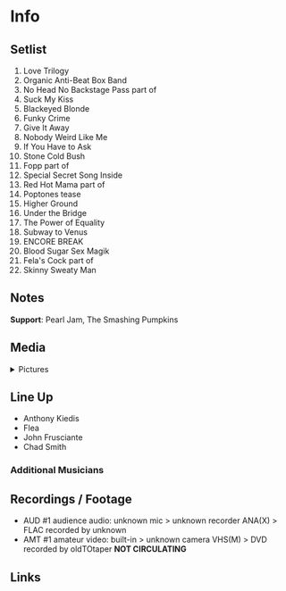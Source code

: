 # Info

## Setlist

1. Love Trilogy
2. Organic Anti-Beat Box Band
3. No Head No Backstage Pass part of
4. Suck My Kiss
5. Blackeyed Blonde
6. Funky Crime
7. Give It Away
8. Nobody Weird Like Me
9. If You Have to Ask
10. Stone Cold Bush
11. Fopp part of
12. Special Secret Song Inside
13. Red Hot Mama part of
14. Poptones tease
15. Higher Ground
16. Under the Bridge
17. The Power of Equality
18. Subway to Venus
19. ENCORE BREAK
20. Blood Sugar Sex Magik
21. Fela's Cock part of
22. Skinny Sweaty Man

## Notes

**Support**: Pearl Jam, The Smashing Pumpkins

## Media 

<details>
  <summary>Pictures</summary>
  <!--<img alt="Setlist" title="Setlist" src="_.jpg" height="200" />
  <img alt="Flyer" title="Flyer" src="_.jpg" height="200" />
  <img alt="Clipper" title="Clipper" src="_.jpg" height="200" />
  <img alt="Ticket" title="Ticket" src="_.jpg" height="200" />
  -->
</details>

## Line Up

* Anthony Kiedis
* Flea
* John Frusciante
* Chad Smith

### Additional Musicians

## Recordings / Footage

* AUD #1 audience audio: unknown mic > unknown recorder ANA(X) > FLAC recorded by unknown
* AMT #1 amateur video: built-in > unknown camera VHS(M) > DVD recorded by oldTOtaper **NOT CIRCULATING**

## Links
